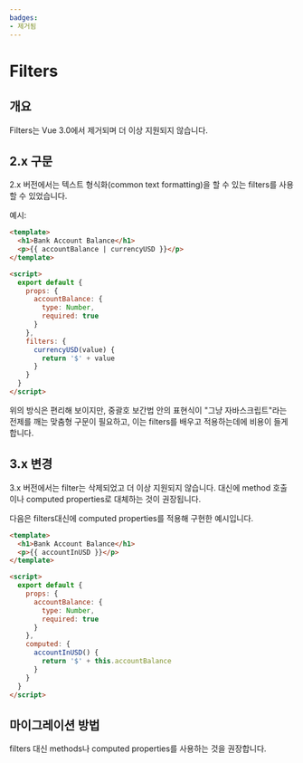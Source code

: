 ```yaml
---
badges:
- 제거됨
---
```


# Filters <migrationbadges badges="$frontmatter.badges"></migrationbadges>

## 개요

Filters는 Vue 3.0에서 제거되며 더 이상 지원되지 않습니다.

## 2.x 구문

2.x 버전에서는 텍스트 형식화(common text formatting)을 할 수 있는 filters를 사용할 수 있었습니다.

예시:

```html
<template>
  <h1>Bank Account Balance</h1>
  <p>{{ accountBalance | currencyUSD }}</p>
</template>

<script>
  export default {
    props: {
      accountBalance: {
        type: Number,
        required: true
      }
    },
    filters: {
      currencyUSD(value) {
        return '$' + value
      }
    }
  }
</script>
```

위의 방식은 편리해 보이지만, 중괄호 보간법 안의 표현식이 "그냥 자바스크립트"라는 전제를 깨는 맞춤형 구문이 필요하고, 이는 filters를 배우고 적용하는데에 비용이 들게 합니다.

## 3.x 변경

3.x 버전에서는 filter는 삭제되었고 더 이상 지원되지 않습니다. 대신에 method 호출이나 computed properties로 대체하는 것이 권장됩니다.

다음은 filters대신에 computed properties를 적용해 구현한 예시입니다.

```html
<template>
  <h1>Bank Account Balance</h1>
  <p>{{ accountInUSD }}</p>
</template>

<script>
  export default {
    props: {
      accountBalance: {
        type: Number,
        required: true
      }
    },
    computed: {
      accountInUSD() {
        return '$' + this.accountBalance
      }
    }
  }
</script>
```

## 마이그레이션 방법

filters 대신 methods나 computed properties를 사용하는 것을 권장합니다.
